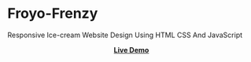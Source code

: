 # Froyo-Frenzy
Responsive Ice-cream Website Design Using HTML CSS And JavaScript

<div align = 'center'>
<a href="https://adnan-bhaldar.github.io/Froyo-Frenzy"><strong>Live Demo</strong></a>
</div>

